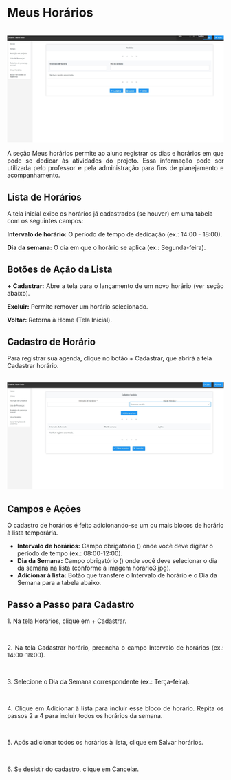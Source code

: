 # Meus Horários
<p align="center">
  <img src="/aluno/imagens_aluno/horario.jpg" alt="Tela Horários do Aluno" width="600">
</p>

<p align="justify">
A seção Meus horários permite ao aluno registrar os dias e horários em que pode se dedicar às atividades do projeto. Essa informação pode ser utilizada pelo professor e pela administração para fins de planejamento e acompanhamento.
</p>

## Lista de Horários
A tela inicial exibe os horários já cadastrados (se houver) em uma tabela com os seguintes campos:

<p align="justify">
<b>Intervalo de horário:</b> O período de tempo de dedicação (ex.: 14:00 - 18:00).
</p>

<p align="justify">
<b>Dia da semana:</b> O dia em que o horário se aplica (ex.: Segunda-feira).
</p>

## Botões de Ação da Lista
<p align="justify">
<b>+ Cadastrar:</b> Abre a tela para o lançamento de um novo horário (ver seção abaixo).
</p>

<p align="justify">
<b>Excluir:</b> Permite remover um horário selecionado.
</p>

<p align="justify">
<b>Voltar:</b> Retorna à Home (Tela Inicial).
</p>

## Cadastro de Horário
Para registrar sua agenda, clique no botão + Cadastrar, que abrirá a tela Cadastrar horário.

<p align="center">
  <img src="/aluno/imagens_aluno/horario2.jpg" alt="Tela Cadastrar horário do Aluno" width="600">
</p>

## Campos e Ações
<p align="justify">
O cadastro de horários é feito adicionando-se um ou mais blocos de horário à lista temporária.
</p>
<ul>
<li><b>Intervalo de horários:</b> Campo obrigatório () onde você deve digitar o período de tempo (ex.: 08:00-12:00).</li>
<li><b>Dia da Semana:</b> Campo obrigatório () onde você deve selecionar o dia da semana na lista (conforme a imagem horario3.jpg).</li>
<li><b>Adicionar à lista:</b> Botão que transfere o Intervalo de horário e o Dia da Semana para a tabela abaixo.</li>
</ul>

## Passo a Passo para Cadastro
<p align="justify">1. Na tela Horários, clique em + Cadastrar.</p>  
<p align="justify">2. Na tela Cadastrar horário, preencha o campo Intervalo de horários (ex.: 14:00-18:00).</p>  
<p align="justify">3. Selecione o Dia da Semana correspondente (ex.: Terça-feira).</p>  
<p align="justify">4. Clique em Adicionar à lista para incluir esse bloco de horário. Repita os passos 2 a 4 para incluir todos os horários da semana.</p>  
<p align="justify">5. Após adicionar todos os horários à lista, clique em Salvar horários.</p>  
<p align="justify">6. Se desistir do cadastro, clique em Cancelar.</p>  